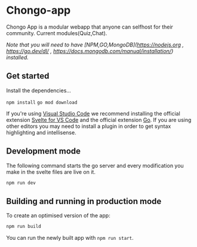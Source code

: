 # Chongo-app

Chongo App is a modular webapp that anyone can selfhost for their community. Current modules(Quiz,Chat).

*Note that you will need to have [NPM,GO,MongoDB](https://nodejs.org , https://go.dev/dl/ , https://docs.mongodb.com/manual/installation/) installed.*

## Get started
Install the dependencies...

`npm install`
`go mod download`

If you're using [Visual Studio Code](https://code.visualstudio.com/) we recommend installing the official extension [Svelte for VS Code](https://marketplace.visualstudio.com/items?itemName=svelte.svelte-vscode) and the official extension [Go](https://open-vsx.org/vscode/item?itemName=golang.Go). If you are using other editors you may need to install a plugin in order to get syntax highlighting and intellisense.

## Development mode

The following command starts the go server and every modification you make in the svelte files are live on it.

```bash
npm run dev
```

## Building and running in production mode

To create an optimised version of the app:

```bash
npm run build
```

You can run the newly built app with `npm run start`.

